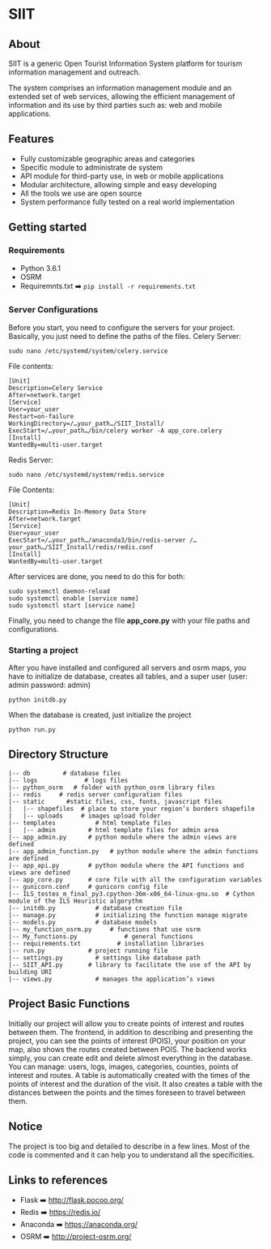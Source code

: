 # SIIT
## About
SIIT is a generic Open Tourist Information System platform for tourism information management and outreach.

The system comprises an information management module and an extended set of web services, allowing the efficient management of information and its use by third parties such as:  web and mobile applications.

## Features
- Fully customizable geographic areas and categories
- Specific module to administrate de system
- API module for third-party use, in web or mobile applications
- Modular architecture, allowing simple and easy developing
- All the tools we use are open source
- System performance fully tested on a real world implementation

## Getting started
### Requirements
- Python 3.6.1
- OSRM
- Requiremnts.txt :arrow_right: ```pip install -r requirements.txt```

### Server Configurations
Before you start, you need to configure the servers for your project. Basically, you just need to define the paths of the files. Celery Server:
```
sudo nano /etc/systemd/system/celery.service
```
File contents:
```
[Unit]
Description=Celery Service
After=network.target
[Service]
User=your_user
Restart=on-failure
WorkingDirectory=/…your_path…/SIIT_Install/
ExecStart=/…your_path…/bin/celery worker -A app_core.celery
[Install]
WantedBy=multi-user.target
```
Redis Server:
```
sudo nano /etc/systemd/system/redis.service
```
File Contents:
```
[Unit]
Description=Redis In-Memory Data Store
After=network.target
[Service]
User=your_user
ExecStart=/…your_path…/anaconda3/bin/redis-server /…your_path…/SIIT_Install/redis/redis.conf
[Install]
WantedBy=multi-user.target
```
After services are done, you need to do this for both:
```
sudo systemctl daemon-reload
sudo systemctl enable [service name]
sudo systemctl start [service name]
```

Finally, you need to change the file **app_core.py** with your file paths and configurations.

### Starting a project
After you have installed and configured all servers and osrm maps, you have to initialize de database, creates all tables, and a super user (user: admin password: admin)
```
python initdb.py
```
When the database is created, just initialize the project
```
python run.py
```

## Directory Structure
```
|-- db         # database files
|-- logs			 # logs files
|-- python_osrm   # folder with python_osrm library files
|-- redis     # redis server configuration files
|-- static		#static files, css, fonts, javascript files
|   |-- shapefiles	# place to store your region’s borders shapefile
|   |-- uploads	    # images upload folder
|-- templates		    # html template files
|   |-- admin	      # html template files for admin area
|-- app_admin.py	  # python module where the admin views are defined
|-- app_admin_function.py   # python module where the admin functions are defined
|-- app_api.py		  # python module where the API functions and views are defined
|-- app_core.py		  # core file with all the configuration variables
|-- gunicorn.conf	  # gunicorn config file
|-- ILS_testes_m_final_py3.cpython-36m-x86_64-linux-gnu.so  # Cython module of the ILS Heuristic algorythm
|-- initdb.py		    # database creation file
|-- manage.py		    # initializing the function manage migrate
|-- models.py		    # database models
|-- my_function_osrm.py	    # functions that use osrm
|-- My_functions.py 		    # general functions
|-- requirements.txt	      # installation libraries
|-- run.py		      # project running file
|-- settings.py 		# settings like database path
|-- SIIT_API.py		  # library to facilitate the use of the API by building URI
|-- views.py 		    # manages the application’s views
```

## Project Basic Functions
Initially our project will allow you to create points of interest and routes between them. The frontend, in addition to describing and presenting the project, you can see the points of interest (POIS), your position on your map, also shows the routes created between POIS.
The backend works simply, you can create edit and delete almost everything in the database. You can manage: users, logs, images, categories, counties, points of interest and routes. A table is automatically created with the times of the points of interest and the duration of the visit. It also creates a table with the distances between the points and the times foreseen to travel between them.

## Notice
The project is too big and detailed to describe in a few lines. Most of the code is commented and it can help you to understand all the specificities.

## Links to references
- Flask :arrow_right: http://flask.pocoo.org/
- Redis :arrow_right: https://redis.io/
- Anaconda :arrow_right: https://anaconda.org/
- OSRM :arrow_right: http://project-osrm.org/
